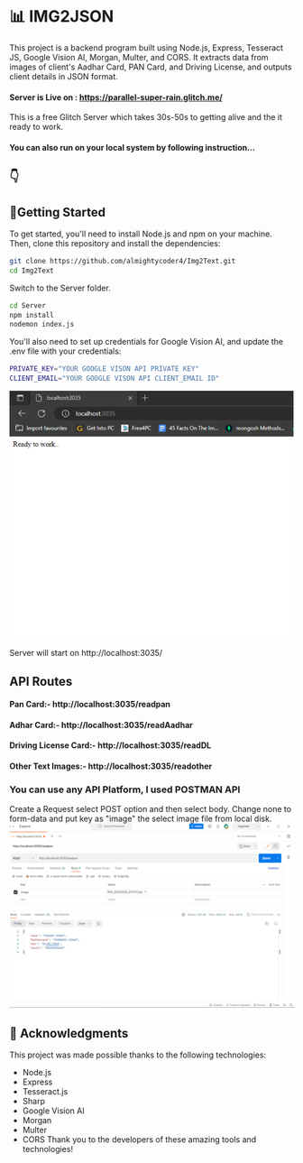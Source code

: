 # 📊 IMG2JSON

This project is a backend program built using Node.js, Express, Tesseract JS, Google Vision AI, Morgan, Multer, and CORS. It extracts data from images of client's Aadhar Card, PAN Card, and Driving License, and outputs client details in JSON format.

#### Server is Live on : https://parallel-super-rain.glitch.me/

This is a free Glitch Server which takes 30s-50s to getting alive and the it ready to work.

#### You can also run on your local system by following instruction...

## 👇

## 🚀Getting Started

To get started, you'll need to install Node.js and npm on your machine. Then, clone this repository and install the dependencies:

```bash
git clone https://github.com/almightycoder4/Img2Text.git
cd Img2Text

```

Switch to the Server folder.

```bash
cd Server
npm install
nodemon index.js
```

You'll also need to set up credentials for Google Vision AI, and update the .env file with your credentials:

```bash
PRIVATE_KEY="YOUR GOOGLE VISON API PRIVATE KEY"
CLIENT_EMAIL="YOUR GOOGLE VISON API CLIENT_EMAIL ID"
```

![App Screenshot](https://github.com/almightycoder4/Img2Text/blob/main/ScreenShot/Server1.png?raw=true)

Server will start on http://localhost:3035/
## API Routes
#### Pan Card:- http://localhost:3035/readpan
#### Adhar Card:- http://localhost:3035/readAadhar
#### Driving License Card:- http://localhost:3035/readDL
#### Other Text Images:- http://localhost:3035/readother

### You can use any API Platform, I used POSTMAN API

Create a Request select POST option and then select body.
Change none to form-data and put key as "image" the select image file from local disk.
![App Screenshot](https://github.com/almightycoder4/Img2Text/blob/main/ScreenShot/Postman.png?raw=true)

## 🙏 Acknowledgments

This project was made possible thanks to the following technologies:

- Node.js
- Express
- Tesseract.js
- Sharp
- Google Vision AI
- Morgan
- Multer
- CORS
  Thank you to the developers of these amazing tools and technologies!
